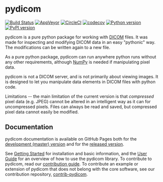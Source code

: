 pydicom
=======

[![Build Status](https://travis-ci.org/pydicom/pydicom.svg?branch=master)](https://travis-ci.org/pydicom/pydicom)
[![AppVeyor](https://ci.appveyor.com/api/projects/status/1vjtkr82lumnd3i7?svg=true)](https://ci.appveyor.com/project/glemaitre/pydicom)
[![CircleCI](https://circleci.com/gh/pydicom/pydicom/tree/master.svg?style=shield)](https://circleci.com/gh/pydicom/pydicom/tree/master)
[![codecov](https://codecov.io/gh/pydicom/pydicom/branch/master/graph/badge.svg)](https://codecov.io/gh/pydicom/pydicom)
[![Python version](https://img.shields.io/pypi/pyversions/pydicom.svg)](https://img.shields.io/pypi/pyversions/pydicom.svg)
[![PyPI version](https://badge.fury.io/py/pydicom.svg)](https://badge.fury.io/py/pydicom)

pydicom is a pure python package for working with [DICOM](http://medical.nema.org/) files.
It was made for inspecting and modifying DICOM data in an easy "pythonic" way.
The modifications can be written again to a new file.

As a pure python package, pydicom can run anywhere python runs without any other requirements,
although [NumPy](http://www.numpy.org) is needed if manipulating pixel data.

pydicom is not a DICOM server, and is not primarily about viewing images. 
It is designed to let you
manipulate data elements in DICOM files with python code.

Limitations -- the main limitation of the current version is that _compressed_ pixel data (e.g. JPEG)
cannot be altered in an intelligent way as it can for uncompressed pixels.
Files can always be read and saved, but compressed pixel data cannot easily be modified.

Documentation
-------------

pydicom documentation is available on GitHub Pages both for the [development
 (master) version](https://pydicom.github.io/pydicom/dev) and for the 
[released version](https://pydicom.github.io/pydicom/stable).

See [Getting Started](https://pydicom.github.io/pydicom/stable/getting_started.html) 
for installation and basic information, and the 
[User Guide](https://pydicom.github.io/pydicom/stable/pydicom_user_guide.html) 
for an overview of how to use the pydicom library. 
To contribute to pydicom, read our [contribution guide](CONTRIBUTING.md). 
To contribute an example or extension of pydicom that does not belong with 
the core software, see our contribution repository, 
[contrib-pydicom](https://www.github.com/pydicom/contrib-pydicom).
